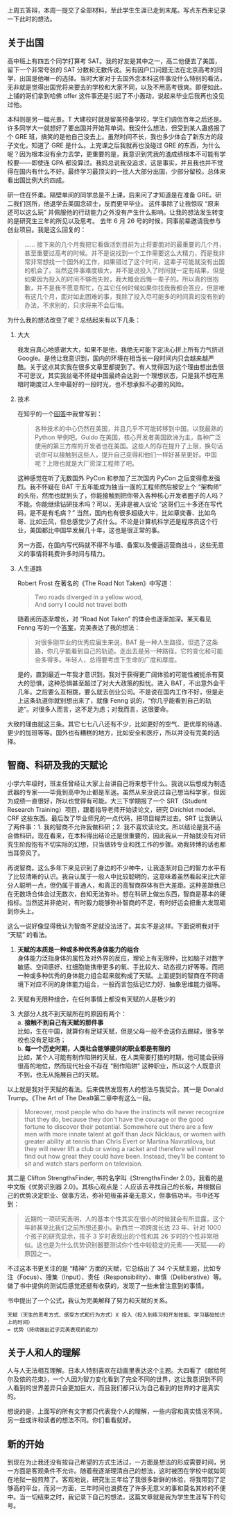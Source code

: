 上周五答辩，本周一提交了全部材料，至此学生生涯已走到末尾。写点东西来记录一下此时的想法。

## 关于出国

高中班上有四五个同学打算考 SAT。我的好友是其中之一，高二他便去了美国，留下一个非常夸张的 SAT 分数和无数传说。另有因户口问题无法在北京高考的同学，出国是他唯一的选择。当时大家对于去国外念本科这件事没什么特别的看法，无非就是觉得出国党将来要去的学校和大家不同，以及不用高考很爽。即便如此，上铺的哥们拿到哈佛 offer 这件事还是引起了不小轰动，说起来毕业后我再也没见过他。

本科则是另一幅光景。T 大建校时就是留美预备学校，学生们调侃百年之后还是。许多同学大一就想好了要出国并开始背单词。我没什么想法，但受到某人蛊惑报了个 GRE 班，搞笑的是他自己没去上。虽然时间不长，我也多少体会了新东方的段子文化，知道了 GRE 是什么。上完课之后我就再也没碰过 GRE 的东西，为什么呢？因为根本没有余力去学，更重要的是，我意识到凭我的渣成绩根本不可能有学校要——即使连 GPA 都没算过。我妈总说我没追求，这是事实，并且我也并不觉得在国内有什么不好。最终学习最顶尖的一批人大部分出国，少部分留校。总体来看出国比例大约四成。

研一住在怀柔。隔壁单间的同学总是不上课，后来问了才知道是在准备 GRE。研二我们回所，他退学去美国念硕士，反而更早毕业。
这件事除了让我惊叹 “原来还可以这么玩” 并佩服他的行动能力之外没有产生什么影响。让我的想法发生转变的是研究生三年的所见以及思考。
去年 6 月 26 号的时候，同事前辈邀请我参与创业项目。我是这么回复的：

>…… 接下来的几个月我把它看做活到目前为止将要面对的最重要的几个月，甚至重要过高考的时候。并不是说找到一个工作需要这么大精力，而是我非常非常想找一个国外的工作，如果错过了这个时间，这辈子可能就没有出国的机会了。当然这件事难度极大，并不是说投入了时间就一定有结果，但是如果因为投入的时间不够而失败，我大概会后悔一辈子的。所以真的很抱歉，并不是我不愿意帮忙，在其它任何时候如果你找我我都会答应，但是唯有这几个月，面对如此困难的事，我除了投入尽可能多的时间真的没有别的办法，不求别的，只求将来不会后悔。

为什么我的想法改变了呢？总结起来有以下几条：

1. 大大

   我发自真心地感谢大大，如果不是他，我绝无可能下定决心拼上所有力气挤进 Google。是他让我意识到，国内的环境在相当长一段时间内只会越来越严酷。关于这点其实我在很多文章里都提到了。有人觉得因为这个理由想出去很不可思议，其实我丝毫不怀疑中国最终会达到一个理想状态，只是我不想在黑暗时期度过人生中最好的一段时光，也不想承担不必要的风险。

2. 技术

   在知乎的一个[回答][1]中我曾写到：

   >  各种技术的中心仍然在美国，并且几乎不可能转移到中国。以我最熟的 Python 举例吧。Guido 在美国，核心开发者美国欧洲为主，各种广泛使用的第三方库的开发者也在美国。这些人的存在提升了上限，换句话说你可以接触到这些人，提升自己变得和他们一样好甚至更好。中国呢？上限也就是大厂资深工程师了吧。  

   这种感觉在听了无数国外 PyCon 和参加了三次国内 PyCon 之后变得愈发强烈。我不怀疑在 BAT 干五年能成为独当一面的工程师然后被安上个 “架构师” 的头衔，然而也就到头了，你能接触到把你带入各种核心开发者圈子的人吗？不能。你能继续钻研技术吗？可以，无非是被人议论 “这哥们三十多还在写代码，是不是有毛病？” 当然，国内也有很多超级大牛，比如章奕春、比如鸟哥、比如云风，但总感觉少了点什么。不论是计算机科学还是程序员这个行业，美国都比中国早发展几十年，这也是很正常的事。  

   另一方面，在国内写代码就不得不与墙、备案以及傻逼运营商战斗，这些无意义的事情将耗费许多时间与精力。

3. 人生道路

   Robert Frost 在著名的《The Road Not Taken》中写道：

   > Two roads diverged in a yellow wood,  
   > And sorry I could not travel both

   随着阅历逐渐增长，对 “Road Not Taken” 的体会也逐渐加深。某天看见 Fenng 写的一个[答案][2]，完美表达了我的想法：

   > 对很多刚毕业的优秀应届生来说，BAT 是一种人生路径，但选了这条路，你几乎能看到自己的轨迹。走出去是另一种路径，它的变化和可能会多得多。年轻人，总得要考虑下生命的广度和厚度。

   是的，直到最近一年我才意识到，我对于获得更广阔体验的可能性被扼杀有莫大的恐惧，这种恐惧甚至超过了对大大政策的担忧。进入 BAT，不出意外会干几年。之后要么互相跳，要么就去创业公司。不是说在国内工作不好，但是走上这条轨道你就别想出来了，就像 Fenng 说的，“你几乎能看到自己的轨迹”。对很多人而言，这不足为虑；对我而言，这很要命。

大致的理由就这三条。其它七七八八还有不少，比如更好的空气、更优厚的待遇、更少的加班等等。国外也有糟糕的地方，比如安全和医疗，所以并没有完美的选择。

## 智商、科研及我的天赋论

小学六年级时，班主任曾经让大家上台讲自己将来想干什么。我说以后想成为制造武器的专家——毕竟到高中为止都是军迷。虽然从来没说过自己想当科学家，但因为成绩一直很好，所以也觉得有可能。大三下学期报了一个 SRT（Student Research Training）项目，跟着指导老师开始读论文，研究 Dirichlet model、CRF 这些东西。最后改了毕业师兄的一点代码，把项目糊弄过去。SRT 让我确认了两件事：1. 我的智商不允许我做科研；2. 我不喜欢读论文。所以结论是我不适合做科研。现在看来，在本科得出结论还是很重要的，因此我从一开始就没有对研究生阶段抱有不切实际的幻想，只当做转专业和找工作的步骤。劝我转博的话也都当耳旁风了。

再说智商。这么多年下来见识到了身边的不少神牛，让我逐渐对自己的智力水平有了比较清晰的认识。我自认属于一般人中比较聪明的，这意味着虽然看起来比大部分人聪明一点，但仍属于普通人，和真正的高智商群体有巨大差距。这种差距我已在无数场合体会过无数次，自知无法弥补。想在科研上做出东西，智商是基本的硬指标。当然这并非绝对，有时毅力能够弥补智商的不足，有时好运会把重大发现砸到你头上。

这么一说好像显得我认为智商不足就没法活了。其实不是这样。下面说明我对于 “天赋” 的看法。

1. **天赋的本质是一种或多种优秀身体能力的组合**  
   身体能力泛指身体的属性及对外界的反应，理论上有无限种，比如脑子对数字敏感、空间感好、红细胞能携带更多的氧、手比较大、动态视力好等等。而把一种或多种优秀的身体能力组合起来就构成了天赋。上面提到的智商在不同语境下对应不同的身体能力组合，一般而言包括记忆力好、抽象思维能力强等。

2. 天赋有无限种组合，在任何事情上都没有天赋的人是极少的

3. 大部分人找不到天赋所在的原因有两个：  
   a. **接触不到自己有天赋的那件事**  
     比如，生在中国，就算你有足球天赋，但是父母一般不会送你去踢球，很多学校也没有足球场；  
   b. **每一个历史时期，人类社会能够提供的职业都是有限的**   
   比如，某个人可能有制作陷阱的天赋，在人类需要打猎的时期，他可能会获得很高的地位，然而现代社会不存在 “制作陷阱” 这种职业，所以这个人既意识不到，也无从施展自己的天赋。

以上就是我对于天赋的看法。后来偶然发现有人的想法与我契合。其一是 Donald Trump。《The Art of The Deal》第二章中有这么一段。

> Moreover, most people who do have the instincts will never recognize that they do, because they don't have the courage or the good fortune to discover their potential. Somewhere out there are a few men with more innate talent at golf than Jack Nicklaus, or women with greater ability at tennis than Chris Evert or Martina Navratilova, but they will never lift a club or swing a racket and therefore will never find out how great they could have been. Instead, they'll be content to sit and watch stars perform on television.

其二是 Clifton StrengthsFinder, 书的名字叫《StrengthsFinder 2.0》，我看的是中文版《优势识别器 2.0》。其核心观点是：人应该去寻找自己的长板，并根据自己的优势决定职业、做事方法，弥补短板虽非毫无意义，但事倍功半。书中还写到：

> 近期的一项研究表明，人的基本个性其实在很小的时候就会有所显露，这个年龄甚至比我们之前所想还要小。新西兰一项跨度长达 23 年、针对 1000 个孩子的研究显示，孩子 3 岁时表现出的个性和其 26 岁时的个性非常相似。这也是为什么优势识别器要测试你个性中较稳定的元素——天赋——的原因之一。

不过这本书更关注的是 “精神” 方面的天赋，它总结出了 34 个天赋主题，比如专注（Focus）、搜集（Input）、责任（Responsibility）、审慎（Deliberative）等。做了书中提供的测试后感觉还挺有收获的，发现了一些未曾注意到的事情。

书中提出了一个公式，我认为完美解释了努力和天赋的关系。

```
天赋（天生的思考方式、感受方式和行为方式）X 投入（投入到练习和开发技能、学习基础知识上的时间）  
= 优势（持续做出近乎完美表现的能力）
```

## 关于人和人的理解

人与人无法相互理解。日本人特别喜欢在动画里表达这个主题。大四看了《献给阿尔及侬的花束》，一个人因为智力变化看到了完全不同的世界，这让我意识到不同人看到的世界差异只会更加巨大，而且我们都只认为自己看到的世界的才是真实的。

想说的是，上面写的所有文字都只代表我个人的理解，一些内容和真实情况不同，另一些或许和读者的想法不同。你们看看就好。

## 新的开始

到现在为止我还没有按自己希望的方式生活过，一方面是想法的形成需要时间，另一方面是客观条件不允许。随着我逐渐理清自己的想法，这时被困在学校中就如同在地狱一般煎熬了。客观地说，研究生三年给了我很多新鲜的体验，将我带到了足够高的平台，而另一方面，三年时间也浪费在了许多无意义的事和莫名其妙的不便中。当一切结束之时，我记录下自己的想法，这篇文章就是我为学生生涯写下的句号。



[1]: https://www.zhihu.com/question/38421007/answer/76398266
[2]: https://www.zhihu.com/question/35753713/answer/64893659